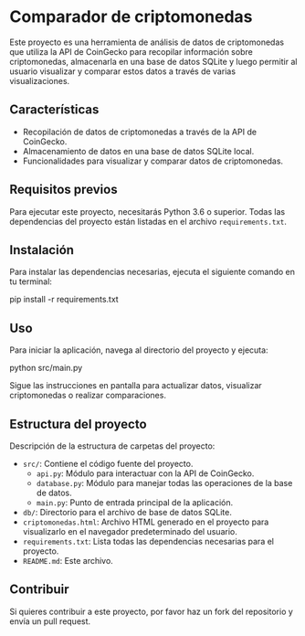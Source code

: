 # Comparador de criptomonedas

Este proyecto es una herramienta de análisis de datos de criptomonedas que utiliza la API de CoinGecko para recopilar información sobre criptomonedas, almacenarla en una base de datos SQLite y luego permitir al usuario visualizar y comparar estos datos a través de varias visualizaciones.

## Características

- Recopilación de datos de criptomonedas a través de la API de CoinGecko.
- Almacenamiento de datos en una base de datos SQLite local.
- Funcionalidades para visualizar y comparar datos de criptomonedas.

## Requisitos previos

Para ejecutar este proyecto, necesitarás Python 3.6 o superior. Todas las dependencias del proyecto están listadas en el archivo `requirements.txt`.

## Instalación

Para instalar las dependencias necesarias, ejecuta el siguiente comando en tu terminal:

pip install -r requirements.txt

## Uso

Para iniciar la aplicación, navega al directorio del proyecto y ejecuta:

python src/main.py

Sigue las instrucciones en pantalla para actualizar datos, visualizar criptomonedas o realizar comparaciones.

## Estructura del proyecto

Descripción de la estructura de carpetas del proyecto:

- `src/`: Contiene el código fuente del proyecto.
  - `api.py`: Módulo para interactuar con la API de CoinGecko.
  - `database.py`: Módulo para manejar todas las operaciones de la base de datos.
  - `main.py`: Punto de entrada principal de la aplicación.
- `db/`: Directorio para el archivo de base de datos SQLite.
- `criptomonedas.html`: Archivo HTML generado en el proyecto para visualizarlo en el navegador predeterminado del usuario.
- `requirements.txt`: Lista todas las dependencias necesarias para el proyecto.
- `README.md`: Este archivo.

## Contribuir

Si quieres contribuir a este proyecto, por favor haz un fork del repositorio y envía un pull request.
